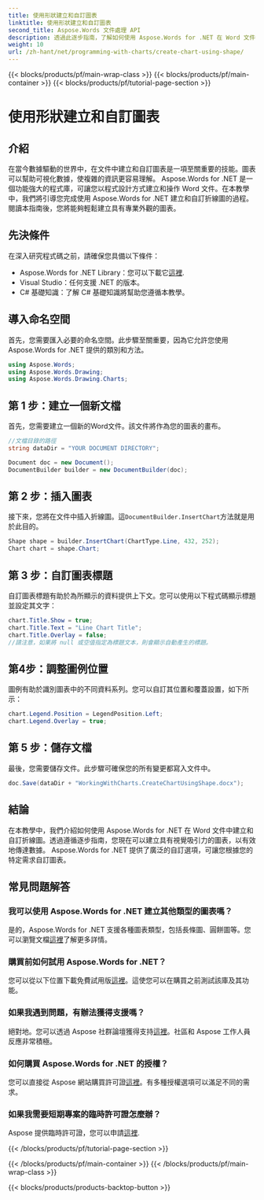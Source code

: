 ```yaml
---
title: 使用形狀建立和自訂圖表
linktitle: 使用形狀建立和自訂圖表
second_title: Aspose.Words 文件處理 API
description: 透過此逐步指南，了解如何使用 Aspose.Words for .NET 在 Word 文件中建立和自訂圖表。非常適合數據視覺化。
weight: 10
url: /zh-hant/net/programming-with-charts/create-chart-using-shape/
---
```


{{< blocks/products/pf/main-wrap-class >}}
{{< blocks/products/pf/main-container >}}
{{< blocks/products/pf/tutorial-page-section >}}

# 使用形狀建立和自訂圖表

## 介紹

在當今數據驅動的世界中，在文件中建立和自訂圖表是一項至關重要的技能。圖表可以幫助可視化數據，使複雜的資訊更容易理解。 Aspose.Words for .NET 是一個功能強大的程式庫，可讓您以程式設計方式建立和操作 Word 文件。在本教學中，我們將引導您完成使用 Aspose.Words for .NET 建立和自訂折線圖的過程。閱讀本指南後，您將能夠輕鬆建立具有專業外觀的圖表。

## 先決條件

在深入研究程式碼之前，請確保您具備以下條件：

-  Aspose.Words for .NET Library：您可以下載它[這裡](https://releases.aspose.com/words/net/).
- Visual Studio：任何支援 .NET 的版本。
- C# 基礎知識：了解 C# 基礎知識將幫助您遵循本教學。

## 導入命名空間

首先，您需要匯入必要的命名空間。此步驟至關重要，因為它允許您使用 Aspose.Words for .NET 提供的類別和方法。

```csharp
using Aspose.Words;
using Aspose.Words.Drawing;
using Aspose.Words.Drawing.Charts;
```

## 第 1 步：建立一個新文檔

首先，您需要建立一個新的Word文件。該文件將作為您的圖表的畫布。

```csharp
//文檔目錄的路徑
string dataDir = "YOUR DOCUMENT DIRECTORY";

Document doc = new Document();
DocumentBuilder builder = new DocumentBuilder(doc);
```

## 第 2 步：插入圖表

接下來，您將在文件中插入折線圖。這`DocumentBuilder.InsertChart`方法就是用於此目的。

```csharp
Shape shape = builder.InsertChart(ChartType.Line, 432, 252);
Chart chart = shape.Chart;
```

## 第 3 步：自訂圖表標題

自訂圖表標題有助於為所顯示的資料提供上下文。您可以使用以下程式碼顯示標題並設定其文字：

```csharp
chart.Title.Show = true;
chart.Title.Text = "Line Chart Title";
chart.Title.Overlay = false;
//請注意，如果將 null 或空值指定為標題文本，則會顯示自動產生的標題。
```

## 第4步：調整圖例位置

圖例有助於識別圖表中的不同資料系列。您可以自訂其位置和覆蓋設置，如下所示：

```csharp
chart.Legend.Position = LegendPosition.Left;
chart.Legend.Overlay = true;
```

## 第 5 步：儲存文檔

最後，您需要儲存文件。此步驟可確保您的所有變更都寫入文件中。

```csharp
doc.Save(dataDir + "WorkingWithCharts.CreateChartUsingShape.docx");
```

## 結論

在本教學中，我們介紹如何使用 Aspose.Words for .NET 在 Word 文件中建立和自訂折線圖。透過遵循逐步指南，您現在可以建立具有視覺吸引力的圖表，以有效地傳達數據。 Aspose.Words for .NET 提供了廣泛的自訂選項，可讓您根據您的特定需求自訂圖表。

## 常見問題解答

### 我可以使用 Aspose.Words for .NET 建立其他類型的圖表嗎？

是的，Aspose.Words for .NET 支援各種圖表類型，包括長條圖、圓餅圖等。您可以瀏覽文檔[這裡](https://reference.aspose.com/words/net/)了解更多詳情。

### 購買前如何試用 Aspose.Words for .NET？

您可以從以下位置下載免費試用版[這裡](https://releases.aspose.com/)。這使您可以在購買之前測試該庫及其功能。

### 如果我遇到問題，有辦法獲得支援嗎？

絕對地。您可以透過 Aspose 社群論壇獲得支持[這裡](https://forum.aspose.com/c/words/8)。社區和 Aspose 工作人員反應非常積極。

### 如何購買 Aspose.Words for .NET 的授權？

您可以直接從 Aspose 網站購買許可證[這裡](https://purchase.aspose.com/buy)。有多種授權選項可以滿足不同的需求。

### 如果我需要短期專案的臨時許可證怎麼辦？

 Aspose 提供臨時許可證，您可以申請[這裡](https://purchase.aspose.com/temporary-license/).

{{< /blocks/products/pf/tutorial-page-section >}}

{{< /blocks/products/pf/main-container >}}
{{< /blocks/products/pf/main-wrap-class >}}

{{< blocks/products/products-backtop-button >}}
